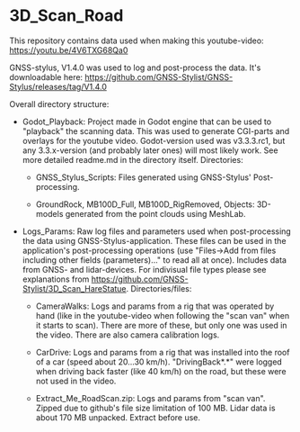 # 3D_Scan_Road

This repository contains data used when making this youtube-video: https://youtu.be/4V6TXG68Qa0

GNSS-stylus, V1.4.0 was used to log and post-process the data. It's downloadable here: https://github.com/GNSS-Stylist/GNSS-Stylus/releases/tag/V1.4.0

Overall directory structure:

* Godot_Playback: Project made in Godot engine that can be used to "playback" the scanning data. This was used to generate CGI-parts and overlays for the youtube video. Godot-version used was v3.3.3.rc1, but any 3.3.x-version (and probably later ones) will most likely work. See more detailed readme.md in the directory itself. Directories:
  
  * GNSS_Stylus_Scripts: Files generated using GNSS-Stylus' Post-processing.
  
  * GroundRock, MB100D_Full, MB100D_RigRemoved, Objects: 3D-models generated from the point clouds using MeshLab.

* Logs_Params: Raw log files and parameters used when post-processing the data using GNSS-Stylus-application. These files can be used in the application's post-processing operations (use "Files->Add from files including other fields (parameters)..." to read all at once). Includes data from GNSS- and lidar-devices. For indivisual file types please see explanations from https://github.com/GNSS-Stylist/3D_Scan_HareStatue. Directories/files:

  * CameraWalks: Logs and params from a rig that was operated by hand (like in the youtube-video when following the "scan van" when it starts to scan). There are more of these, but only one was used in the video. There are also camera calibration logs.
  
  * CarDrive: Logs and params from a rig that was installed into the roof of a car (speed about 20...30 km/h). "DrivingBack*.*" were logged when driving back faster (like 40 km/h) on the road, but these were not used in the video.
  
  * Extract_Me_RoadScan.zip: Logs and params from "scan van". Zipped due to github's file size limitation of 100 MB. Lidar data is about 170 MB unpacked. Extract before use.
